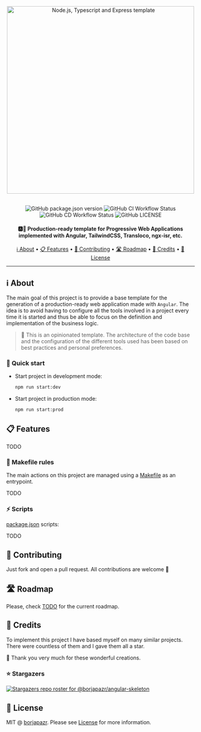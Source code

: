<div align="center">
 <img
  width="500"
 alt="Node.js, Typescript and Express template"
 src="https://i.imgur.com/ysaMVxF.png">
<br>
<br>

![GitHub package.json version](https://img.shields.io/github/package-json/v/borjapazr/angular-skeleton?style=flat-square)
![GitHub CI Workflow Status](https://img.shields.io/github/workflow/status/borjapazr/angular-skeleton/CI?style=flat-square&logo=github&label=CI)
![GitHub CD Workflow Status](https://img.shields.io/github/workflow/status/borjapazr/angular-skeleton/CD?style=flat-square&logo=github&label=CD)
![GitHub LICENSE](https://img.shields.io/github/license/borjapazr/angular-skeleton?style=flat-square)

<h4>
  🅰️🦸 Production-ready template for Progressive Web Applications implemented with Angular, TailwindCSS, Transloco, ngx-isr, etc.
</h4>

<a href="#ℹ️-about">ℹ️ About</a> •
<a href="#-features">📋 Features</a> •
<a href="#-contributing"> 🤝 Contributing</a> •
<a href="#️-roadmap"> 🛣️ Roadmap</a> •
<a href="#-credits">🎯 Credits</a> •
<a href="#-license">🚩 License</a>

</div>

---

## ℹ️ About

The main goal of this project is to provide a base template for the generation of a production-ready web application made with `Angular`. The idea is to avoid having to configure all the tools involved in a project every time it is started and thus be able to focus on the definition and implementation of the business logic.

> 📣 This is an opinionated template. The architecture of the code base and the configuration of the different tools used has been based on best practices and personal preferences.

### 🚀 Quick start

- Start project in development mode:

  ```bash
  npm run start:dev
  ```

- Start project in production mode:

  ```bash
  npm run start:prod
  ```

## 📋 Features

TODO

### 🐐 Makefile rules

The main actions on this project are managed using a [Makefile](Makefile) as an entrypoint.

TODO

### ⚡ Scripts

[package.json](package.json) scripts:

TODO

## 🤝 Contributing

Just fork and open a pull request. All contributions are welcome 🤗

## 🛣️ Roadmap

Please, check [TODO](TODO.md) for the current roadmap.

## 🎯 Credits

To implement this project I have based myself on many similar projects. There were countless of them and I gave them all a star.

🙏 Thank you very much for these wonderful creations.

### ⭐ Stargazers

[![Stargazers repo roster for @borjapazr/angular-skeleton](https://reporoster.com/stars/borjapazr/angular-skeleton)](https://github.com/borjapazr/angular-skeleton/stargazers)

## 🚩 License

MIT @ [borjapazr](https://bpaz.dev). Please see [License](LICENSE) for more information.
